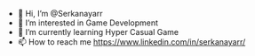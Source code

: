 - 👋 Hi, I’m @Serkanayarr
- 👀 I’m interested in Game Development
- 🌱 I’m currently learning Hyper Casual Game
- 📫 How to reach me https://www.linkedin.com/in/serkanayarr/

<!---
Serkanayarr/Serkanayarr is a ✨ special ✨ repository because its `README.md` (this file) appears on your GitHub profile.
You can click the Preview link to take a look at your changes.
--->
